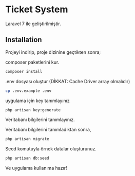 # Ticket System

Laravel 7 ile geliştirilmiştir.

## Installation
Projeyi indirip, proje dizinine geçtikten sonra;

composer paketlerini kur.

```bash
composer install
```
.env dosyası oluştur (DİKKAT: Cache Driver array olmalıdır)
```bash
cp .env.example .env
```
uygulama için key tanımlayınız
```bash
php artisan key:generate
```

Veritabanı bilgilerini tanımlayınız.

Veritabanı bilgilerini tanımladıktan sonra,
```bash
php artisan migrate
```
Seed komutuyla örnek datalar oluşturunuz.
```bash
php artisan db:seed
```

Ve uygulama kullanıma hazır!
